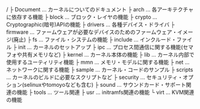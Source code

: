 /
├ Document ... カーネルについてのドキュメント
├ arch ... 各アーキテクチャに依存する機能
├ block ... ブロック・レイヤの機能
├ crypto ... Cryptographic(暗号)APIの機能
├ drivers ... 各種デバイス・ドライバ
├ firmware ... ファームウェアが必要なデバイスのためのファームウェア・イメージ(廃止)
├ fs ... ファイル・システムの機能
├ include ... インクルード・ファイル
├ init ... カーネルのセットアップ
├ ipc ... プロセス間通信に関する機能(セマフォや共有メモリなど)
├ kernel ... カーネル本体の機能
├ lib ... カーネル内部で使用するユーティリティ機能
├ mmn ... メモリ・モデルに関する機能
├ net ... ネットワークに関する機能
├ sample ... カーネル・コードのサンプル
├ scripts ... カーネルのビルドに必要なスクリプトなど
├ security ... セキュリティ・オプション(selinuxやtomoyoなども含む)
├ sound ... サウンドカード・サポート関連の機能
├ tools ... ツール関連
├ usr ... initramfs関連の機能
└ virt ... KVM関連の機能
